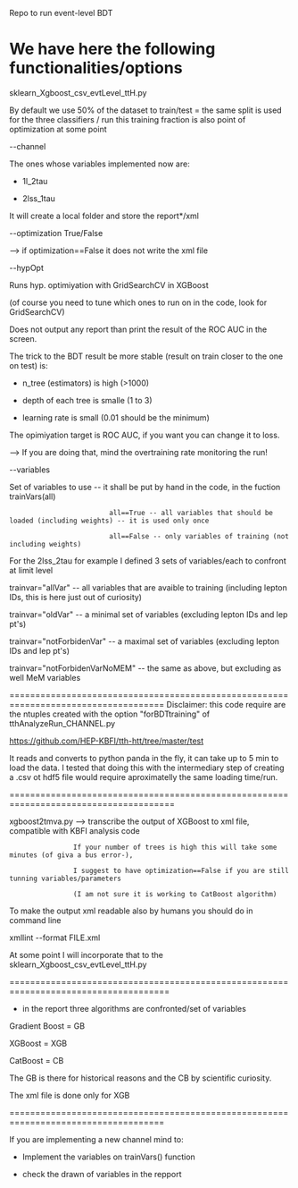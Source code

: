 Repo to run event-level BDT

We have here the following functionalities/options
===================================================================================
sklearn_Xgboost_csv_evtLevel_ttH.py

By default we use 50% of the dataset to train/test = the same split is used for the three classifiers / run
this training fraction is also point of optimization at some point

--channel 

  The ones whose variables implemented now are:
  
   - 1l_2tau
   
   - 2lss_1tau
   
  It will create a local folder and store the report*/xml

--optimization True/False

  --> if optimization==False it does not write the xml file

--hypOpt

  Runs hyp. optimiyation with GridSearchCV in XGBoost 
  
  (of course you need to tune which ones to run on in the code, look for GridSearchCV)
  
  Does not output any report than print the result of the ROC AUC in the screen.

  The trick to the BDT result be more stable (result on train closer to the one on test) is:

  - n_tree (estimators) is high (>1000)
  
  - depth of each tree is smalle (1 to 3)
  
  - learning rate is small (0.01 should be the minimum)

  The opimiyation target is ROC AUC, if you want you can change it to loss.
  
  --> If you are doing that, mind the overtraining rate monitoring the run!

--variables

  Set of variables to use -- it shall be put by hand in the code, in the fuction trainVars(all) 
  
                             all==True -- all variables that should be loaded (including weights) -- it is used only once  
                             
                             all==False -- only variables of training (not including weights)
                             
  For the 2lss_2tau for example I defined 3 sets of variables/each to confront at limit level

  trainvar="allVar" -- all variables that are avaible to training (including lepton IDs, this is here just out of curiosity) 
  
  trainvar="oldVar" -- a minimal set of variables (excluding lepton IDs and lep pt's)
 
  trainvar="notForbidenVar" -- a maximal set of variables (excluding lepton IDs and lep pt's) 
  
  trainvar="notForbidenVarNoMEM" -- the same as above, but excluding as well MeM variables

====================================================================================
Disclaimer: this code require are the ntuples created with the option "forBDTtraining" of
 	tthAnalyzeRun_CHANNEL.py

https://github.com/HEP-KBFI/tth-htt/tree/master/test

It reads and converts to python panda in the fly, it can take up to 5 min to load the data. 
I tested that doing this with the intermediary step of creating a .csv ot hdf5 file would require aproximatelly the same loading time/run.

======================================================================================

xgboost2tmva.py --> transcribe the output of XGBoost to xml file, compatible with KBFI analysis code

                    If your number of trees is high this will take some minutes (of giva a bus error-), 
                    
                    I suggest to have optimization==False if you are still tunning variables/parameters
                    
                    (I am not sure it is working to CatBoost algorithm) 

To make the output xml readable also by humans you should do in command line

xmllint --format FILE.xml

At some point I will incorporate that to the sklearn_Xgboost_csv_evtLevel_ttH.py

=====================================================================================
* in the report three algorithms are confronted/set of variables

Gradient Boost = GB

XGBoost = XGB

CatBoost = CB 

The GB is there for historical reasons and the CB by scientific curiosity.

The xml file is done only for XGB

====================================================================================

If you are implementing a new channel mind to:

 - Implement the variables on trainVars() function

 - check the drawn of variables in the repport


